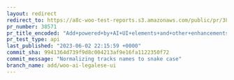 ```yaml
---
layout: redirect
redirect_to: https://a8c-woo-test-reports.s3.amazonaws.com/public/pr/38571/api/index.html
pr_number: 38571
pr_title_encoded: "Add+powered+by+AI+UI+elements+and+other+enhancements"
pr_test_type: api
last_published: "2023-06-02 22:15:59 +0000"
commit_sha: 9941364d739f9d8c004213af9e16fa1122350f72
commit_message: "Normalizing tracks names to snake case"
branch_name: add/woo-ai-legalese-ui
---
```

